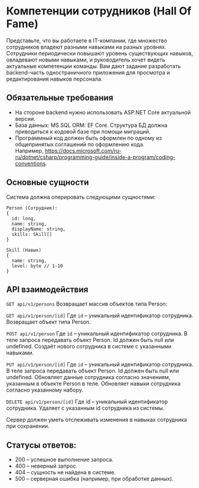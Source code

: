 # Компетенции сотрудников (Hall Of Fame)

Представьте, что вы работаете в IT-компании, где множество сотрудников владеют разными навыками на разных уровнях. Сотрудники периодически повышают уровень существующих навыков, овладевают новыми навыками, и руководитель хочет видеть актуальные компетенции команды. Вам дают задание разработать backend-часть одностраничного приложения для просмотра и редактирования навыков персонала.

## Обязательные требования
- На стороне backend нужно использовать ASP.NET Core актуальной версии.
- База данных: MS SQL ORM: EF Core. Структура БД должна приводиться к кодовой базе при помощи миграций.
- Программный код должен быть оформлен по одному из общепринятых соглашений по оформлению кода. Например, https://docs.microsoft.com/ru-ru/dotnet/csharp/programming-guide/inside-a-program/coding-conventions.

## Основные сущности
Система должна оперировать следующими сущностями:

```
Person (Сотрудник):
{
  id: long,
  name: string,
  displayName: string,
  skills: Skill[]
}
```

```
Skill (Навык)
{
  name: string,
  level: byte // 1-10
}
```

## API взаимодействия

`GET api/v1/persons`
Возвращает массив объектов типа Person:

`GET api/v1/person/[id]`
Где `id` – уникальный идентификатор сотрудника.
Возвращает объект типа Person.

`POST api/v1/person`
Где `id` – уникальный идентификатор сотрудника.
В теле запроса передавать объект Person. Id должен быть null или undefined.
Создаёт нового сотрудника в системе с указанными навыками.

`PUT api/v1/person/[id]`
Где `id` – уникальный идентификатор сотрудника.
В теле запроса передавать объект Person. Id должен быть null или undefined.
Обновляет данные сотрудника согласно значениям, указанным в объекте Person в теле. Обновляет навыки сотрудника согласно указанному набору.

`DELETE api/v1/person/[id]`
Где id – уникальный идентификатор сотрудника.
Удаляет с указанным id сотрудника из системы.

Сервер должен уметь отслеживать изменения в навыках сотрудника при сохранении.

## Статусы ответов:
- 200 – успешное выполнение запроса.
- 400 – неверный запрос.
- 404 – сущность не найдена в системе.
- 500 – серверная ошибка (например, при обработке данных).
